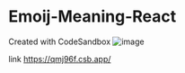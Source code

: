 # Emoij-Meaning-React
Created with CodeSandbox
![image](https://github.com/user-attachments/assets/df932657-9a00-482d-9d4e-56a5cff191db)

link
https://qmj96f.csb.app/
